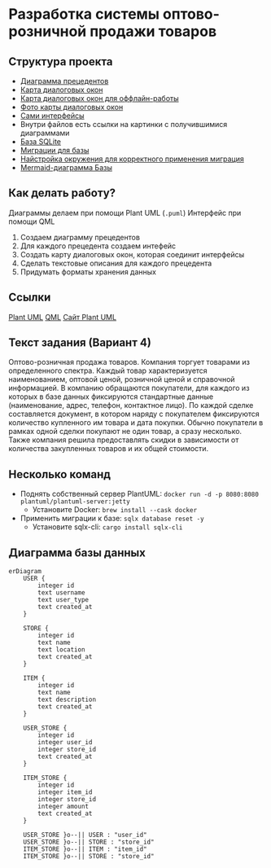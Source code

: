 # Разработка системы оптово-розничной продажи товаров

## Структура проекта

- [Диаграмма прецедентов](precedent.puml)
- [Карта диалоговых окон](map.puml)
- [Карта диалоговых окон для оффлайн-работы](map-local.puml)
- [Фото карты диалоговых окон](map.png)
- [Сами интерфейсы](interface/)
- Внутри файлов есть ссылки на картинки с получившимися диаграммами
- [База SQLite](db.db)
- [Миграции для базы](migrations/)
- [Найстройка окружения для корректного применения миграция](.env)
- [Mermaid-диаграмма Базы](diagram.mermaid)

## Как делать работу?

Диаграммы делаем при помощи Plant UML (`.puml`)
Интерфейс при помощи QML

1. Создаем диаграмму прецедентов
2. Для каждого прецедента создаем интефейс
3. Создать карту диалоговых окон, которая соединит интерфейсы
4. Сделать текстовые описания для каждого прецедента
5. Придумать форматы хранения данных

## Ссылки

[Plant UML](https://habr.com/ru/articles/279373/)
[QML](https://habr.com/ru/articles/669692/)
[Сайт Plant UML](https://plantuml.com/ru-dark/use-case-diagram)

## Текст задания (Вариант 4)

Оптово-розничная продажа товаров. Компания торгует товарами из определенного спектра. Каждый товар характеризуется наименованием, оптовой ценой, розничной ценой и справочной информацией. В компанию обращаются покупатели, для каждого из которых в базе данных фиксируются стандартные данные (наименование, адрес, телефон, контактное лицо). По каждой сделке составляется документ, в котором наряду с покупателем фиксируются количество купленного им товара и дата покупки. Обычно покупатели в рамках одной сделки покупают не один товар, а сразу несколько. Также компания решила предоставлять скидки в зависимости от количества закупленных товаров и их общей стоимости.

## Несколько команд

- Поднять собственный сервер PlantUML: `docker run -d -p 8080:8080 plantuml/plantuml-server:jetty`
  - Установите Docker: `brew install --cask docker`
- Применить миграции к базе: `sqlx database reset -y`
  - Установите sqlx-cli: `cargo install sqlx-cli`

## Диаграмма базы данных

```mermaid
erDiagram
    USER {
        integer id
        text username
        text user_type
        text created_at
    }
    
    STORE {
        integer id
        text name
        text location
        text created_at
    }
    
    ITEM {
        integer id
        text name
        text description
        text created_at
    }
    
    USER_STORE {
        integer id
        integer user_id
        integer store_id
        text created_at
    }
    
    ITEM_STORE {
        integer id
        integer item_id
        integer store_id
        integer amount
        text created_at
    }
    
    USER_STORE }o--|| USER : "user_id"
    USER_STORE }o--|| STORE : "store_id"
    ITEM_STORE }o--|| ITEM : "item_id"
    ITEM_STORE }o--|| STORE : "store_id"
```
